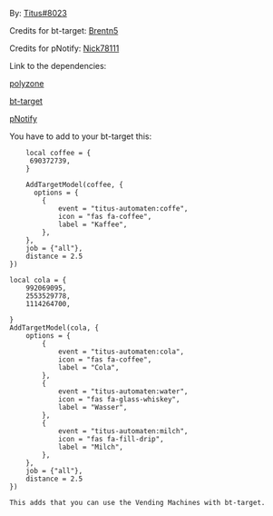 By: [Titus#8023](https://forum.cfx.re/u/Tituus/summary)

Credits for bt-target: [Brentn5](https://forum.cfx.re/u/Brentn5/summary)

Credits for pNotify: [Nick78111](https://forum.cfx.re/u/nick78111/summary)

Link to the dependencies:

[polyzone](https://forum.cfx.re/t/release-standalone-polyzone-tracking/2254628)

[bt-target](https://forum.cfx.re/t/release-standalone-target-tracking/2270296)

[pNotify](https://forum.cfx.re/t/release-pnotify-in-game-js-notifications-using-noty/20659)

You have to add to your bt-target this:


        local coffee = {
         690372739,
        }

        AddTargetModel(coffee, {
          options = {
            {
                event = "titus-automaten:coffe",
                icon = "fas fa-coffee",
                label = "Kaffee",
            },
        },
        job = {"all"},
        distance = 2.5
    })

    local cola = {
        992069095,
        2553529778,
        1114264700,
        
    }
    AddTargetModel(cola, {
        options = {
            {
                event = "titus-automaten:cola",
                icon = "fas fa-coffee",
                label = "Cola",
            },
            {
                event = "titus-automaten:water",
                icon = "fas fa-glass-whiskey",
                label = "Wasser",
            },
            {
                event = "titus-automaten:milch",
                icon = "fas fa-fill-drip",
                label = "Milch",
            },
        },
        job = {"all"},
        distance = 2.5
    })
    
    This adds that you can use the Vending Machines with bt-target.

